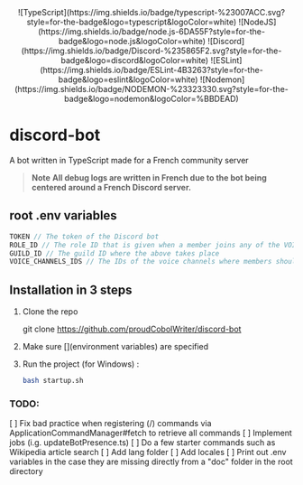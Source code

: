 <div align="center">
![TypeScript](https://img.shields.io/badge/typescript-%23007ACC.svg?style=for-the-badge&logo=typescript&logoColor=white)
![NodeJS](https://img.shields.io/badge/node.js-6DA55F?style=for-the-badge&logo=node.js&logoColor=white)
![Discord](https://img.shields.io/badge/Discord-%235865F2.svg?style=for-the-badge&logo=discord&logoColor=white)
![ESLint](https://img.shields.io/badge/ESLint-4B3263?style=for-the-badge&logo=eslint&logoColor=white)
![Nodemon](https://img.shields.io/badge/NODEMON-%23323330.svg?style=for-the-badge&logo=nodemon&logoColor=%BBDEAD)
</div>

# discord-bot
 A bot written in TypeScript made for a French community server
> **Note**
> **All debug logs are written in French due to the bot being centered around a French Discord server.**

## root **.env** variables

```js
TOKEN // The token of the Discord bot
ROLE_ID // The role ID that is given when a member joins any of the VOICE_CHANNELS_IDS
GUILD_ID // The guild ID where the above takes place
VOICE_CHANNELS_IDS // The IDs of the voice channels where members should receive the role once they connect to them
```

## Installation in 3 steps

1. Clone the repo
   
   git clone https://github.com/proudCobolWriter/discord-bot
   

2. Make sure [](environment variables) are specified

3. Run the project (for Windows) :
   ```bash
   bash startup.sh
   ```

### TODO:
[ ] Fix bad practice when registering (/) commands via ApplicationCommandManager#fetch to retrieve all commands
[ ] Implement jobs (i.g. updateBotPresence.ts)
[ ] Do a few starter commands such as Wikipedia article search
[ ] Add lang folder
[ ] Add locales
[ ] Print out .env variables in the case they are missing directly from a "doc" folder in the root directory